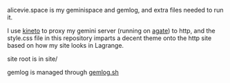 alicevie.space is my geminispace and gemlog, and extra files needed to run it.

I use [kineto](https://sr.ht/~sircmpwn/kineto/) to proxy my gemini server (running on [agate](https://github.com/mbrubeck/agate)) to http, and the style.css file in this repository imparts a decent theme onto the http site based on how my site looks in Lagrange.

site root is in site/

gemlog is managed through [gemlog.sh](https://git.sr.ht/~nytpu/gemlog.sh)